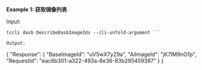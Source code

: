 **Example 1: 获取镜像列表**



Input: 

```
tccli dasb DescribeDasbImageIds --cli-unfold-argument ```

Output: 
```
{
    "Response": {
        "BaseImageId": "uV5wX7yZ9a",
        "AiImageId": "jK7lM9nO1p",
        "RequestId": "eac6b301-a322-493a-8e36-83b295459397"
    }
}
```

